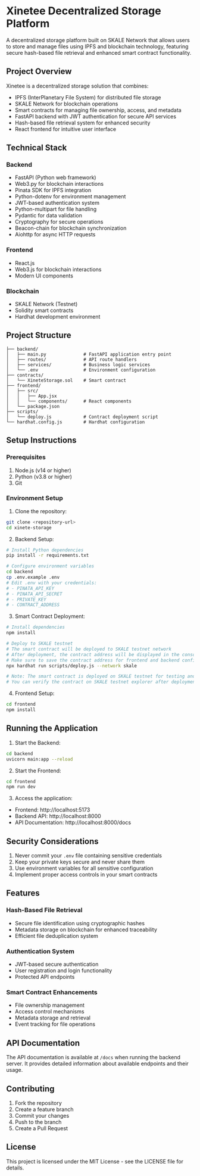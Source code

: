 # Xinetee Decentralized Storage Platform

A decentralized storage platform built on SKALE Network that allows users to store and manage files using IPFS and blockchain technology, featuring secure hash-based file retrieval and enhanced smart contract functionality.

## Project Overview

Xinetee is a decentralized storage solution that combines:
- IPFS (InterPlanetary File System) for distributed file storage
- SKALE Network for blockchain operations
- Smart contracts for managing file ownership, access, and metadata
- FastAPI backend with JWT authentication for secure API services
- Hash-based file retrieval system for enhanced security
- React frontend for intuitive user interface

## Technical Stack

### Backend
- FastAPI (Python web framework)
- Web3.py for blockchain interactions
- Pinata SDK for IPFS integration
- Python-dotenv for environment management
- JWT-based authentication system
- Python-multipart for file handling
- Pydantic for data validation
- Cryptography for secure operations
- Beacon-chain for blockchain synchronization
- Aiohttp for async HTTP requests

### Frontend
- React.js
- Web3.js for blockchain interactions
- Modern UI components

### Blockchain
- SKALE Network (Testnet)
- Solidity smart contracts
- Hardhat development environment

## Project Structure

```
├── backend/
│   ├── main.py              # FastAPI application entry point
│   ├── routes/              # API route handlers
│   ├── services/            # Business logic services
│   └── .env                 # Environment configuration
├── contracts/
│   └── XineteStorage.sol    # Smart contract
├── frontend/
│   ├── src/
│   │   ├── App.jsx
│   │   └── components/      # React components
│   └── package.json
├── scripts/
│   └── deploy.js            # Contract deployment script
└── hardhat.config.js        # Hardhat configuration
```

## Setup Instructions

### Prerequisites

1. Node.js (v14 or higher)
2. Python (v3.8 or higher)
3. Git

### Environment Setup

1. Clone the repository:
```bash
git clone <repository-url>
cd xinete-storage
```

2. Backend Setup:
```bash
# Install Python dependencies
pip install -r requirements.txt

# Configure environment variables
cd backend
cp .env.example .env
# Edit .env with your credentials:
# - PINATA_API_KEY
# - PINATA_API_SECRET
# - PRIVATE_KEY
# - CONTRACT_ADDRESS
```

3. Smart Contract Deployment:
```bash
# Install dependencies
npm install

# Deploy to SKALE testnet
# The smart contract will be deployed to SKALE testnet network
# After deployment, the contract address will be displayed in the console
# Make sure to save the contract address for frontend and backend configuration
npx hardhat run scripts/deploy.js --network skale

# Note: The smart contract is deployed on SKALE testnet for testing and development purposes
# You can verify the contract on SKALE testnet explorer after deployment
```

4. Frontend Setup:
```bash
cd frontend
npm install
```

## Running the Application

1. Start the Backend:
```bash
cd backend
uvicorn main:app --reload
```

2. Start the Frontend:
```bash
cd frontend
npm run dev
```

3. Access the application:
- Frontend: http://localhost:5173
- Backend API: http://localhost:8000
- API Documentation: http://localhost:8000/docs

## Security Considerations

1. Never commit your `.env` file containing sensitive credentials
2. Keep your private keys secure and never share them
3. Use environment variables for all sensitive configuration
4. Implement proper access controls in your smart contracts

## Features

### Hash-Based File Retrieval
- Secure file identification using cryptographic hashes
- Metadata storage on blockchain for enhanced traceability
- Efficient file deduplication system

### Authentication System
- JWT-based secure authentication
- User registration and login functionality
- Protected API endpoints

### Smart Contract Enhancements
- File ownership management
- Access control mechanisms
- Metadata storage and retrieval
- Event tracking for file operations

## API Documentation

The API documentation is available at `/docs` when running the backend server. It provides detailed information about available endpoints and their usage.

## Contributing

1. Fork the repository
2. Create a feature branch
3. Commit your changes
4. Push to the branch
5. Create a Pull Request

## License

This project is licensed under the MIT License - see the LICENSE file for details.